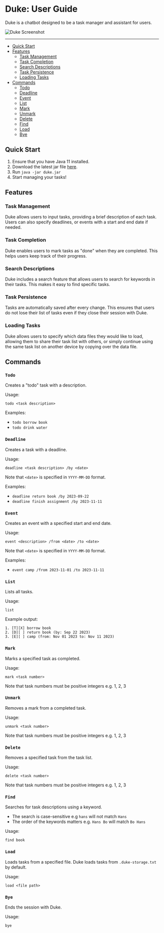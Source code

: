 # Duke: User Guide

Duke is a chatbot designed to be a task manager and assistant for users.

![Duke Screenshot](./Ui.png)

---

- [Quick Start](#quick-start)
- [Features](#features)
    - [Task Management](#task-management)
    - [Task Completion](#task-completion)
    - [Search Descriptions](#search-descriptions)
    - [Task Persistence](#task-persistence)
    - [Loading Tasks](#loading-tasks)
- [Commands](#commands)
    - [Todo](#todo)
    - [Deadline](#deadline)
    - [Event](#event)
    - [List](#list)
    - [Mark](#mark)
    - [Unmark](#unmark)
    - [Delete](#delete)
    - [Find](#find)
    - [Load](#load)
    - [Bye](#bye)

## Quick Start

1. Ensure that you have Java 11 installed.
2. Download the latest jar file [here](https://github.com/dickongwd/ip/releases/tag/A-Release).
3. Run `java -jar duke.jar`
4. Start managing your tasks!

## Features

### Task Management

Duke allows users to input tasks, providing a brief description of each task. Users can also specify deadlines, or
events with a start and end date if needed.

### Task Completion

Duke enables users to mark tasks as "done" when they are completed. This helps users keep track of their progress.

### Search Descriptions

Duke includes a search feature that allows users to search for keywords in their tasks. This makes it easy to find
specific tasks.

### Task Persistence

Tasks are automatically saved after every change. This ensures that users do not lose their list of tasks even if they
close their session with Duke.

### Loading Tasks

Duke allows users to specify which data files they would like to load, allowing them to share their task list with
others, or simply continue using the same task list on another device by copying over the data file.

## Commands

### `Todo`

Creates a "todo" task with a description.

Usage:

`todo <task description>`

Examples:

- `todo borrow book`
- `todo drink water`

### `Deadline`

Creates a task with a deadline.

Usage:

`deadline <task description> /by <date>`

Note that `<date>` is specified in `YYYY-MM-DD` format.

Examples:

- `deadline return book /by 2023-09-22`
- `deadline finish assignment /by 2023-11-11`

### `Event`

Creates an event with a specified start and end date.

Usage:

`event <description> /from <date> /to <date>`

Note that `<date>` is specified in `YYYY-MM-DD` format.

Examples:

- `event camp /from 2023-11-01 /to 2023-11-11`

### `List`

Lists all tasks.

Usage:

`list`

Example output:

```text
1. [T][X] borrow book
2. [D][ ] return book (by: Sep 22 2023)
3. [E][ ] camp (from: Nov 01 2023 to: Nov 11 2023)
```

### `Mark`

Marks a specified task as completed.

Usage:

`mark <task number>`

Note that task numbers must be positive integers e.g. 1, 2, 3

### `Unmark`

Removes a mark from a completed task.

Usage:

`unmark <task number>`

Note that task numbers must be positive integers e.g. 1, 2, 3

### `Delete`

Removes a specified task from the task list.

Usage:

`delete <task number>`

Note that task numbers must be positive integers e.g. 1, 2, 3

### `Find`

Searches for task descriptions using a keyword.

- The search is case-sensitive e.g `hans` will not match `Hans`
- The order of the keywords matters e.g. `Hans Bo` will match `Bo Hans`

Usage:

`find book`

### `Load`

Loads tasks from a specified file. Duke loads tasks from `.duke-storage.txt` by default.

Usage:

`load <file path>`

### `Bye`

Ends the session with Duke.

Usage:

`bye`

